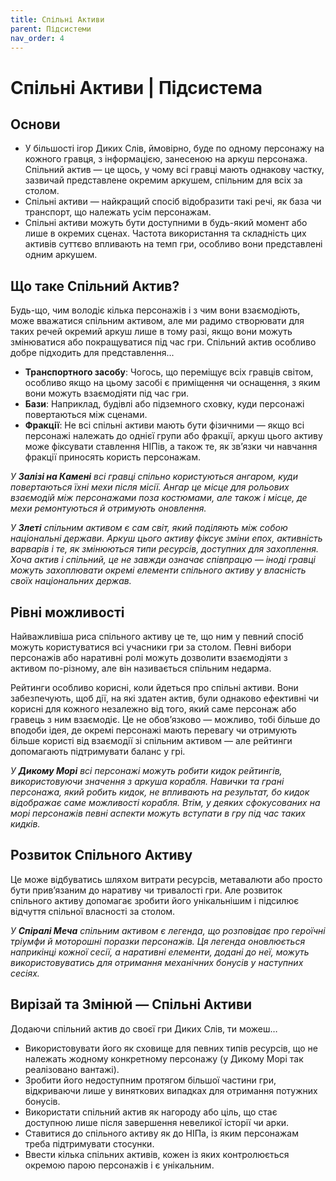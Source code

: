 ```yaml
---
title: Спільні Активи
parent: Підсистеми
nav_order: 4
---
```


# Спільні Активи | Підсистема

## Основи
- У більшості ігор Диких Слів, ймовірно, буде по одному персонажу на кожного гравця, з інформацією, занесеною на аркуш персонажа. Спільний актив — це щось, у чому всі гравці мають однакову частку, зазвичай представлене окремим аркушем, спільним для всіх за столом.
- Спільні активи — найкращий спосіб відобразити такі речі, як база чи транспорт, що належать усім персонажам.
- Спільні активи можуть бути доступними в будь-який момент або лише в окремих сценах. Частота використання та складність цих активів суттєво впливають на темп гри, особливо вони представлені одним аркушем.

## Що таке Спільний Актив?
Будь-що, чим володіє кілька персонажів і з чим вони взаємодіють, може вважатися спільним активом, але ми радимо створювати для таких речей окремий аркуш лише в тому разі, якщо вони можуть змінюватися або покращуватися під час гри. Спільний актив особливо добре підходить для представлення...
- **Транспортного засобу**: Чогось, що переміщує всіх гравців світом, особливо якщо на цьому засобі є приміщення чи оснащення, з яким вони можуть взаємодіяти під час гри.
- **Бази**: Наприклад, будівлі або підземного сховку, куди персонажі повертаються між сценами.
- **Фракції**: Не всі спільні активи мають бути фізичними — якщо всі персонажі належать до однієї групи або фракції, аркуш цього активу може фіксувати ставлення НІПів, а також те, як зв’язки чи навчання фракції приносять користь персонажам.

_У **Залізі на Камені** всі гравці спільно користуються ангаром, куди повертаються їхні мехи після місії. Ангар це місце для рольових взаємодій між персонажами поза костюмами, але також і місце, де мехи ремонтуються й отримують оновлення._

_У **Злеті** спільним активом є сам світ, який поділяють між собою національні держави. Аркуш цього активу фіксує зміни епох, активність варварів і те, як змінюються типи ресурсів, доступних для захоплення. Хоча актив і спільний, це не завжди означає співпрацю — іноді гравці можуть захоплювати окремі елементи спільного активу у власність своїх національних держав._

## Рівні можливості
Найважливіша риса спільного активу це те, що ним у певний спосіб можуть користуватися всі учасники гри за столом. Певні вибори персонажів або наративні ролі можуть дозволити взаємодіяти з активом по-різному, але він називається спільним недарма.

Рейтинги особливо корисні, коли йдеться про спільні активи. Вони забезпечують, щоб дії, на які здатен актив, були однаково ефективні чи корисні для кожного незалежно від того, який саме персонаж або гравець з ним взаємодіє. Це не обов’язково — можливо, тобі більше до вподоби ідея, де окремі персонажі мають перевагу чи отримують більше користі від взаємодії зі спільним активом — але рейтинги допомагають підтримувати баланс у грі.

_У **Дикому Морі** всі персонажі можуть робити кидок рейтингів, використовуючи значення з аркуша корабля. Навички та грані персонажа, який робить кидок, не впливають на результат, бо кидок відображає саме можливості корабля. Втім, у деяких сфокусованих на морі персонажів певні аспекти можуть вступати в гру під час таких кидків._

## Розвиток Спільного Активу
Це може відбуватись шляхом витрати ресурсів, метавалюти або просто бути прив’язаним до наративу чи тривалості гри. Але розвиток спільного активу допомагає зробити його унікальнішим і підсилює відчуття спільної власності за столом.

_У **Спіралі Меча** спільним активом є легенда, що розповідає про героїчні тріумфи й моторошні поразки персонажів. Ця легенда оновлюється наприкінці кожної сесії, а наративні елементи, додані до неї, можуть використовуватись для отримання механічних бонусів у наступних сесіях._

## Вирізай та Змінюй — Спільні Активи
Додаючи спільний актив до своєї гри Диких Слів, ти можеш…
- Використовувати його як сховище для певних типів ресурсів, що не належать жодному конкретному персонажу (у Дикому Морі так реалізовано вантажі).
- Зробити його недоступним протягом більшої частини гри, відкриваючи лише у виняткових випадках для отримання потужних бонусів.
- Використати спільний актив як нагороду або ціль, що стає доступною лише після завершення невеликої історії чи арки.
- Ставитися до спільного активу як до НІПа, із яким персонажам треба підтримувати стосунки.
- Ввести кілька спільних активів, кожен із яких контролюється окремою парою персонажів і є унікальним.
